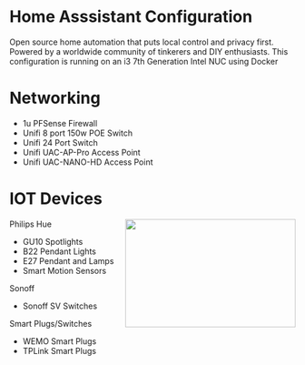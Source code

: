 # Home Asssistant Configuration

Open source home automation that puts local control and privacy first. Powered by a worldwide community of tinkerers and DIY enthusiasts. This configuration is running on an i3 7th Generation Intel NUC using Docker

# Networking
- 1u PFSense Firewall
- Unifi 8 port 150w POE Switch
- Unifi 24 Port Switch
- Unifi UAC-AP-Pro Access Point
- Unifi UAC-NANO-HD Access Point

# IOT Devices
<img align="right" width="300" height="190" src="https://raw.githubusercontent.com/noodlemctwoodle/hassio/master/www/logo-hue.png">

Philips Hue
- GU10 Spotlights
- B22 Pendant Lights
- E27 Pendant and Lamps
- Smart Motion Sensors

Sonoff
- Sonoff SV Switches

Smart Plugs/Switches
- WEMO Smart Plugs
- TPLink Smart Plugs 

